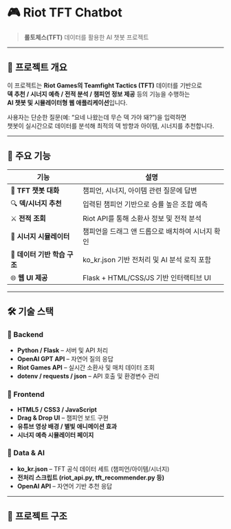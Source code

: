 # 🎮 Riot TFT Chatbot  
> **롤토체스(TFT)** 데이터를 활용한 AI 챗봇 프로젝트  

---

## 🧠 프로젝트 개요  
이 프로젝트는 **Riot Games의 Teamfight Tactics (TFT)** 데이터를 기반으로  
**덱 추천 / 시너지 예측 / 전적 분석 / 챔피언 정보 제공** 등의 기능을 수행하는  
**AI 챗봇 및 시뮬레이터형 웹 애플리케이션**입니다.  

사용자는 단순한 질문(예: “요네 나왔는데 무슨 덱 가야 돼?”)을 입력하면  
챗봇이 실시간으로 데이터를 분석해 최적의 덱 방향과 아이템, 시너지를 추천합니다.

---

## 🧩 주요 기능  
| 기능 | 설명 |
|------|------|
| 💬 **TFT 챗봇 대화** | 챔피언, 시너지, 아이템 관련 질문에 답변 |
| 🔍 **덱/시너지 추천** | 입력된 챔피언 기반으로 승률 높은 조합 예측 |
| ⚔️ **전적 조회** | Riot API를 통해 소환사 정보 및 전적 분석 |
| 🧮 **시너지 시뮬레이터** | 챔피언을 드래그 앤 드롭으로 배치하여 시너지 확인 |
| 🧠 **데이터 기반 학습 구조** | ko_kr.json 기반 전처리 및 AI 분석 로직 포함 |
| 🌐 **웹 UI 제공** | Flask + HTML/CSS/JS 기반 인터랙티브 UI |

---

## 🛠️ 기술 스택  

### 🔹 Backend
- **Python / Flask** – 서버 및 API 처리
- **OpenAI GPT API** – 자연어 질의 응답
- **Riot Games API** – 실시간 소환사 및 매치 데이터 조회
- **dotenv / requests / json** – API 호출 및 환경변수 관리  

### 🔹 Frontend
- **HTML5 / CSS3 / JavaScript**
- **Drag & Drop UI** – 챔피언 보드 구현
- **유튜브 영상 배경 / 별빛 애니메이션 효과**
- **시너지 예측 시뮬레이터 페이지**

### 🔹 Data & AI
- **ko_kr.json** – TFT 공식 데이터 세트 (챔피언/아이템/시너지)
- **전처리 스크립트 (riot_api.py, tft_recommender.py 등)**
- **OpenAI API** – 자연어 기반 추천 응답

---

## 🧭 프로젝트 구조  

